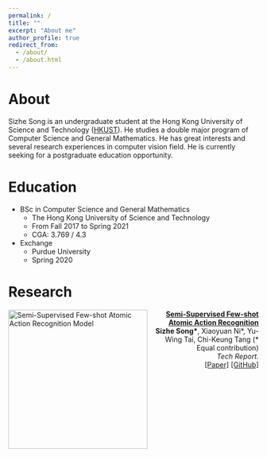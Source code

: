 ```yaml
---
permalink: /
title: ""
excerpt: "About me"
author_profile: true
redirect_from: 
  - /about/
  - /about.html
---
```


About
======
Sizhe Song is an undergraduate student at the Hong Kong University of Science and Technology ([HKUST](http://www.ust.hk/)). He studies a double major program of Computer Science and General Mathematics. He has great interests and several research experiences in computer vision field. He is currently seeking for a postgraduate education opportunity.

Education
======
* BSc in Computer Science and General Mathematics
  * The Hong Kong University of Science and Technology
  * From Fall 2017 to Spring 2021
  * CGA: 3.769 / 4.3
* Exchange
  * Purdue University
  * Spring 2020

Research
======
<div>
  <img src="https://sausage-song.github.io/home/images/FSAA_model.png"
    alt="Semi-Supervised Few-shot Atomic Action Recognition Model"
    class="publogo img-fluid float-left rounded g" width="280" a="" align="left"/>

  <p align="right"><strong><a href="https://sausage-song.github.io/home/files/FSAA.pdf" target="_blank">
  Semi-Supervised Few-shot Atomic Action Recognition</a></strong>
  <!-- <span class="badge badge-danger">New!</span> -->
  <br>
  <b>Sizhe Song*</b>, Xiaoyuan Ni*, Yu-Wing Tai, Chi-Keung Tang (* Equal contribution) <br>
  <em>Tech Report.</em> <br>
  <span class="links">
  <a href="https://sausage-song.github.io/home/files/FSAA.pdf" target="_blank">[Paper]</a>
  <!-- <a href="https://ryanxli.github.io/oneshot" target="_blank">[Project Page]</a> -->
  <a href="https://github.com/Sausage-SONG/Few-shot-action-recognition" target="_blank">[GitHub]</a>
  </span> </p>
</div>